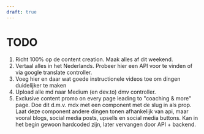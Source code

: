 ```yaml
---
draft: true
---
```


# TODO

1. Richt 100% op de content creation. Maak alles af dit weekend.
2. Vertaal alles in het Nederlands. Probeer hier een API voor te vinden of via google translate controller.
3. Voeg hier en daar wat goede instructionele videos toe om dingen duidelijker te maken
4. Upload alle md naar Medium (en dev.to) dmv controller.
5. Exclusive content promo on every page leading to "coaching & more" page. Doe dit d.m.v. mdx met een component met de slug in als prop. Laat deze component andere dingen tonen afhankelijk van api, maar vooral blogs, social media posts, upsells en social media buttons. Kan in het begin gewoon hardcoded zijn, later vervangen door API + backend.
